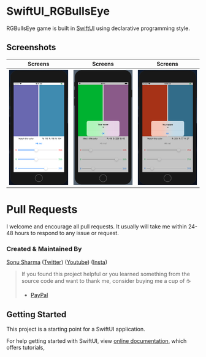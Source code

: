 # SwiftUI_RGBullsEye

RGBullsEye game is built in [SwiftUI](https://developer.apple.com/tutorials/swiftui) using declarative programming style.

## Screenshots

 Screens               |  Screens  |  Screens
:-------------------------:|:-------------------------:|:-------------------------:
![](https://github.com/TheAlphamerc/SwiftUI_RGBullsEye/blob/master/screenshots/screenshot_1.png?raw=true)|![](https://github.com/TheAlphamerc/SwiftUI_RGBullsEye/blob/master/screenshots/screenshot_4.png?raw=true)|![](https://github.com/TheAlphamerc/SwiftUI_RGBullsEye/blob/master/screenshots/screenshot_3.png?raw=true) 

# Pull Requests

I welcome and encourage all pull requests. It usually will take me within 24-48 hours to respond to any issue or request.

### Created & Maintained By

[Sonu Sharma](https://github.com/TheAlphamerc) ([Twitter](https://www.twitter.com/TheAlphamerc)) ([Youtube](https://www.youtube.com/user/sonusharma045sonu/))
([Insta](https://www.instagram.com/_sonu_sharma__))

> If you found this project helpful or you learned something from the source code and want to thank me, consider buying me a cup of :coffee:
>
> * [PayPal](https://www.paypal.me/TheAlphamerc/)

## Getting Started

This project is a starting point for a SwiftUI application.

For help getting started with SwiftUI, view
[online documentation](https://developer.apple.com/tutorials/swiftui/), which offers tutorials,
